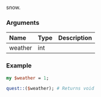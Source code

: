 snow.
### Arguments
**Name**|**Type**|**Description**
:---|:---|:---
weather|int|

### Example

```perl
my $weather = 1;

quest::($weather); # Returns void
```